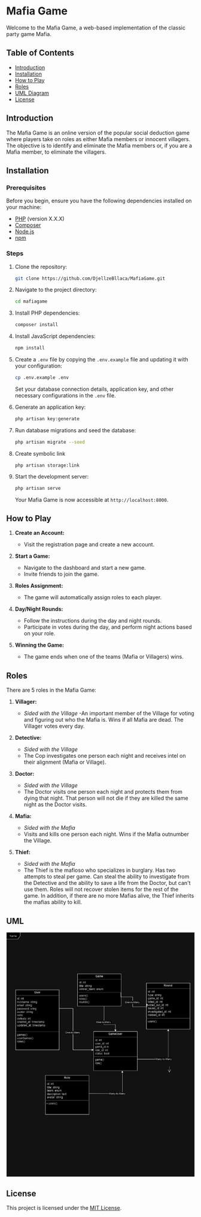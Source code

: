 # Mafia Game

Welcome to the Mafia Game, a web-based implementation of the classic party game Mafia.

## Table of Contents
- [Introduction](#introduction)
- [Installation](#installation)
- [How to Play](#how-to-play)
- [Roles](#roles)
- [UML Diagram](#uml)
- [License](#license)

## Introduction

The Mafia Game is an online version of the popular social deduction game where players take on roles as either Mafia members or innocent villagers. The objective is to identify and eliminate the Mafia members or, if you are a Mafia member, to eliminate the villagers.

## Installation

### Prerequisites

Before you begin, ensure you have the following dependencies installed on your machine:

- [PHP](https://www.php.net/) (version X.X.X)
- [Composer](https://getcomposer.org/)
- [Node.js](https://nodejs.org/)
- [npm](https://www.npmjs.com/)

### Steps

1. Clone the repository:

    ```bash
    git clone https://github.com/DjellzeBllaca/MafiaGame.git
    ```

2. Navigate to the project directory:

    ```bash
    cd mafiagame
    ```

3. Install PHP dependencies:

    ```bash
    composer install
    ```

4. Install JavaScript dependencies:

    ```bash
    npm install
    ```

5. Create a `.env` file by copying the `.env.example` file and updating it with your configuration:

    ```bash
    cp .env.example .env
    ```

    Set your database connection details, application key, and other necessary configurations in the `.env` file.

6. Generate an application key:

    ```bash
    php artisan key:generate
    ```

7. Run database migrations and seed the database:

    ```bash
    php artisan migrate --seed
    ```
8. Create symbolic link

    ```
    php artisan storage:link
    ```

9. Start the development server:

    ```bash
    php artisan serve
    ```

    Your Mafia Game is now accessible at `http://localhost:8000`.

## How to Play

1. **Create an Account:**
    - Visit the registration page and create a new account.

2. **Start a Game:**
    - Navigate to the dashboard and start a new game.
    - Invite friends to join the game.

3. **Roles Assignment:**
    - The game will automatically assign roles to each player.

4. **Day/Night Rounds:**
    - Follow the instructions during the day and night rounds.
    - Participate in votes during the day, and perform night actions based on your role.

5. **Winning the Game:**
    - The game ends when one of the teams (Mafia or Villagers) wins.

## Roles

There are 5 roles in the Mafia Game:

1. **Villager:**
   - *Sided with the Village*
   -An important member of the Village for voting and figuring out who the Mafia is. Wins if all Mafia are dead. The Villager votes every day.

2. **Detective:**
   - *Sided with the Village*
   - The Cop investigates one person each night and receives intel on their alignment (Mafia or Village).

3. **Doctor:**
   - *Sided with the Village*
   - The Doctor visits one person each night and protects them from dying that night. That person will not die if they are killed the same night as the Doctor visits.

4. **Mafia:**
   - *Sided with the Mafia*
   - Visits and kills one person each night. Wins if the Mafia outnumber the Village.

5. **Thief:**
   - *Sided with the Mafia*
   - The Thief is the mafioso who specializes in burglary. Has two attempts to steal per game. Can steal the ability to investigate from the Detective and the ability to save a life from the Doctor, but can't use them. Roles will not recover stolen items for the rest of the game. In addition, if there are no more Mafias alive, the Thief inherits the mafias ability to kill.

## UML

![UML Diagram](uml-diagram.jpg)


## License

This project is licensed under the [MIT License](LICENSE).
